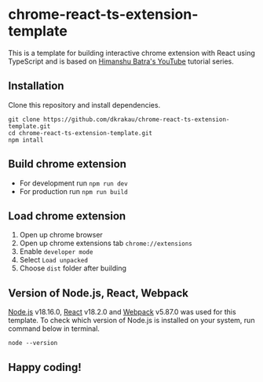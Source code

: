 # chrome-react-ts-extension-template

This is a template for building interactive chrome extension with React using TypeScript and is based on [Himanshu Batra's YouTube](https://www.youtube.com/watch?v=rAZXWkVhCgg&list=PLBS1L3Ug2VVods9GnWbJc__STt9VnrJ9Z&index=1) tutorial series.

## Installation

Clone this repository and install dependencies.
```
git clone https://github.com/dkrakau/chrome-react-ts-extension-template.git
cd chrome-react-ts-extension-template.git
npm intall
```

## Build chrome extension

* For development run ```npm run dev```
* For production run ```npm run build```

## Load chrome extension

1. Open up chrome browser
2. Open up chrome extensions tab ```chrome://extensions```
3. Enable ```developer mode```
4. Select ```Load unpacked```
5. Choose ```dist``` folder after building

## Version of Node.js, React, Webpack

[Node.js](https://nodejs.org/en) v18.16.0, [React](https://react.dev/) v18.2.0 and [Webpack](https://webpack.js.org/) v5.87.0 was used for this template. To check which version of Node.js is installed on your system, run command below in terminal.
```
node --version
```

## Happy coding!